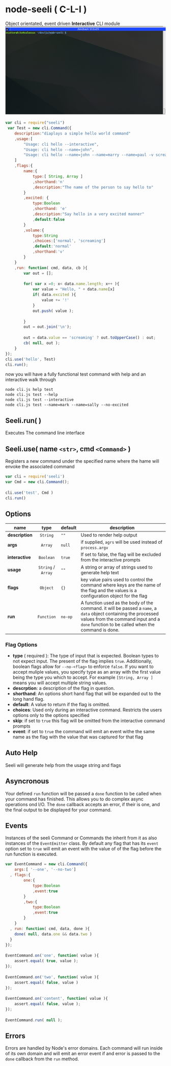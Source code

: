 node-seeli ( C-L-I )
======================

Object orientated, event driven **Interactive** CLI module
![fake](./assets/test.gif "interactive mode")

```js
var cli = require("seeli")
 var Test = new cli.Command({
	description:"diaplays a simple hello world command"
	,usage:[
		"Usage: cli hello --interactive",
		"Usage: cli hello --name=john",
		"Usage: cli hello --name=john --name=marry --name=paul -v screaming"
	]
	,flags:{
		name:{
			type:[ String, Array ]
			,shorthand:'n'
			,description:"The name of the person to say hello to"
		}
		,excited: {
			type:Boolean
			,shorthand: 'e'
			,description:"Say hello in a very excited manner"
			,default:false
		}
		,volume:{
			type:String
			,choices:['normal', 'screaming']
			,default:'normal'
			,shorthand:'v'
		}
	}
	,run: function( cmd, data, cb ){
		var out = [];

		for( var x =0; x< data.name.length; x++ ){
			var value = "Hello, " + data.name[x]
			if( data.excited ){
				value += '!'
			}
			out.push( value );

		}
		out = out.join('\n');

		out = data.value == 'screaming' ? out.toUpperCase() : out;
		cb( null, out );
	}
});
cli.use('hello', Test)
cli.run();
```

now you will have a fully functional test command with help and an interactive walk through

```
node cli.js help test 
node cli.js test --help
node cli.js test --interactive
node cli.js test --name=mark --name=sally --no-excited
```



## Seeli.run( )

Executes The command line interface

## Seeli.use( name `<str>`, cmd `<Command>` )

Registers a new command under the specified name where the hame will envoke the associated command

```js
var cli = require('seeli')
var Cmd = new cli.Command();

cli.use('test', Cmd )
cli.run()
```

## Options

name | type | default | description
-----|:-----:|--------|-------------
**description** | `String` |  `""` | Used to render help output
**args** | `Array` | `null` | if supplied, `agrs` will be used instead of `process.argv`
**interactive** | `Boolean` | `true` | If set to false, the flag will be excluded from the interactive prompts
**usage** | `String` / `Array` | `""` | A string or array of strings used to generate help text
**flags** | `Object` | `{}` | key value pairs used to control the command where keys are the name of the flag and the values is a configuration object for the flag
**run** | `Function` | `no-op` | A function used as the body of the command. it will be passed a `name`, a `data` object containing the processed values from the command input and a `done` function to be called when the command is done.

### Flag Options

* **type** ( required ): The type of input that is expected. Boolean types to not expect input. The present of the flag implies `true`. Additionally, boolean flags allow for `--no-<flag>` to enforce `false`. If you want to accept muliple values, you specify type as an array with the first value being the type you which to accept. For example `[String, Array ]` means you will accept multiple string values.
* **descrption**: a description of the flag in question. 
* **shorthand**: An options short hand flag that will be expanded out to the long hand flag.
* **default**: A value to return if the flag is omitted.
* **choices**: Used only during an interactive command. Restricts the users options only to the options specified
* **skip**: if set to `true` this flag will be omitted from the interactive command prompts
* **event**: if set to `true` the command will emit an event withe the same name as the flag with the value that was captured for that flag


## Auto Help

Seeli will generate help from the usage string and flags 

## Asyncronous

Your defined `run` function will be passed a `done` function to be called when your command has finished. This allows you to do complex async operations ond I/O. The `done` callback accepts an error, if their is one, and the final output to be displayed for your command.

## Events

Instances of the seeli Command or Commands the inherit from it as also instances of the `EventEmitter` class. By default any flag that has its `event` option set to `true` will emit an event with the value of of the flag before the run function is executed.

```js
var EventCommand = new cli.Command({
	args:[ '--one', '--no-two']
  , flags:{
		one:{
			type:Boolean
			,event:true
		}
		,two:{
			type:Boolean
			,event:true
		}
	}
  , run: function( cmd, data, done ){
  	done( null, data.one && data.two )
  }
});

EventCommand.on('one', function( value ){
	assert.equal( true, value );
});

EventCommand.on('two', function( value ){
	assert.equal( false, value )
});

EventCommand.on('content', function( value ){
	assert.equal( false, value );
});

EventCommand.run( null );
```

## Errors

Errors are handled by Node's error domains. Each command will run inside of its own domain and will emit an error event if and error is passed to the `done` callback from the `run` method.


